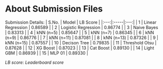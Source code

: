 # About Submission Files
Submission Details:
| S.No. | Model | LB Score |
|:---:|:-----|:---:|
| 1 | Linear Regression | 0.86589 |
| 2 | Logistic Regression | 0.86774 |
| 3 | Naive Bayes | 0.83313 |
| 4 | kNN (n=5) | 0.85647 |
| 5 | kNN (n=7) | 0.86345 |
| 6 | kNN (n=9) | 0.86776 |
| 7 | kNN (n=11) | 0.87081 |
| 8 | kNN (n=13) | 0.87326 |
| 9 | kNN (n=15) | 0.87557 |
| 10 | Decison Tree | 0.79835 |
| 11 | Threshold Otsu | 0.87628 |
| 12 | XG Boost | 0.87023 |
| 13 | Cat Boost | 0.89130 |
| 14 | Light GBM | 0.86939 |
| 15 | MLP 01 | 0.89330 |

*LB score: Leaderboard score*